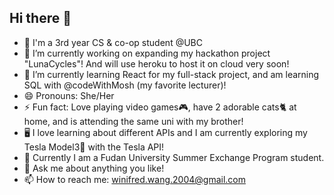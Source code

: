 ## Hi there 👋
- 🧠 I'm a 3rd year CS & co-op student @UBC
- 🔭 I’m currently working on expanding my hackathon project "LunaCycles"! And will use heroku to host it on cloud very soon!
- 🌱 I’m currently learning React for my full-stack project, and am learning SQL with @codeWithMosh (my favorite lecturer)!
- 😄 Pronouns: She/Her
- ⚡ Fun fact: Love playing video games🎮, have 2 adorable cats🐈 at home, and is attending the same uni with my brother!
- 🖥️ I love learning about different APIs and I am currently exploring my Tesla Model3🚗 with the Tesla API!
- 🏫 Currently I am a Fudan University Summer Exchange Program student.
- 💬 Ask me about anything you like! 
- 📫 How to reach me: winifred.wang.2004@gmail.com
